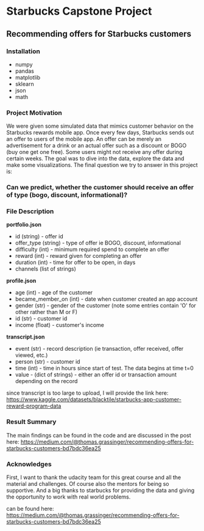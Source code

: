 # Starbucks Capstone Project
## Recommending offers for Starbucks customers
### Installation
- numpy
- pandas
- matplotlib
- sklearn
- json
- math


### Project Motivation
We were given some simulated data that mimics customer behavior on the Starbucks rewards mobile app. Once every few days, Starbucks sends out an offer to users of the mobile app. An offer can be merely an advertisement for a drink or an actual offer such as a discount or BOGO (buy one get one free). Some users might not receive any offer during certain weeks. The goal was to dive into the data, explore the data and make some visualizations.
The final question we try to answer in this project is:
### Can we predict, whether the customer should receive an offer of type (bogo, discount, informational)?


### File Description
**portfolio.json**
* id (string) - offer id
* offer_type (string) - type of offer ie BOGO, discount, informational
* difficulty (int) - minimum required spend to complete an offer
* reward (int) - reward given for completing an offer
* duration (int) - time for offer to be open, in days
* channels (list of strings)

**profile.json**
* age (int) - age of the customer 
* became_member_on (int) - date when customer created an app account
* gender (str) - gender of the customer (note some entries contain 'O' for other rather than M or F)
* id (str) - customer id
* income (float) - customer's income

**transcript.json**
* event (str) - record description (ie transaction, offer received, offer viewed, etc.)
* person (str) - customer id
* time (int) - time in hours since start of test. The data begins at time t=0
* value - (dict of strings) - either an offer id or transaction amount depending on the record

since transcript is too large to upload, I will provide the link here: https://www.kaggle.com/datasets/blacktile/starbucks-app-customer-reward-program-data

### Result Summary
The main findings can be found in the code and are discussed in the post here:  https://medium.com/@thomas.grassinger/recommending-offers-for-starbucks-customers-bd7bdc36ea25

### Acknowledges
First, I want to thank the udacity team for this great course and all the material and challenges. Of course also the mentors for being so supportive. And a big thanks to starbucks for providing the data and giving the opportunity to work with real world problems.


can be found here: https://medium.com/@thomas.grassinger/recommending-offers-for-starbucks-customers-bd7bdc36ea25
